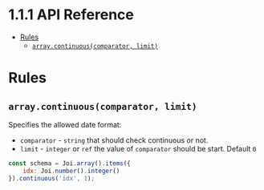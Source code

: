 # 1.1.1 API Reference

- [Rules](#rules)
  - [`array.continuous(comparator, limit)`](#arraycontinuouscomparatorlimit)

<!-- tocstop -->

# Rules

## `array.continuous(comparator, limit)`

Specifies the allowed date format:
- `comparator` - `string` that should check continuous or not.
- `limit` - `integer` or `ref` the value of `comparator` should be start. Default `0`

```js
const schema = Joi.array().items({
    idx: Joi.number().integer()
}).continuous('idx', 1);
```
